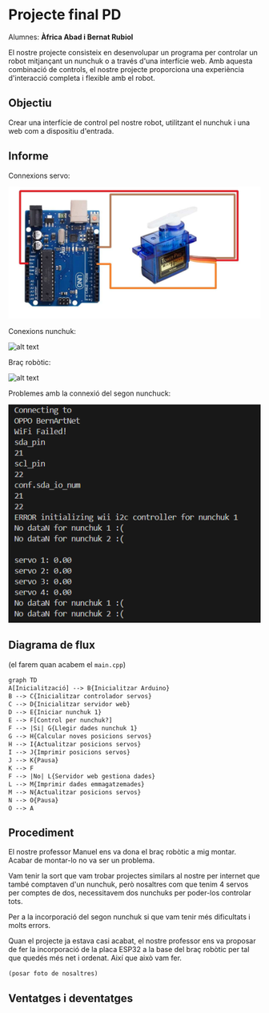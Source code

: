 # Projecte final PD
Alumnes: **Àfrica Abad i Bernat Rubiol**

El nostre projecte consisteix en desenvolupar un programa per controlar un robot mitjançant un nunchuk o a través d'una interfície web. Amb aquesta combinació de controls, el nostre projecte proporciona una experiència d'interacció completa i flexible amb el robot.

## Objectiu

Crear una interfície de control pel nostre robot, utilitzant el nunchuk i una web com a dispositiu d'entrada.

## Informe

Connexions servo:

![alt text](img/SG90-servo-circuit-diagram.jpg)

Conexions nunchuk:

![alt text](https://www.mauroalfieri.it/wp-content/uploads/2012/02/connettore-nunchuck.jpg)

Braç robòtic:

![alt text](https://m.media-amazon.com/images/I/61XfEKpOMVL._AC_SX425_.jpg)

Problemes amb la connexió del segon nunchuck:

![alt text](image.png)

## Diagrama de flux

(el farem quan acabem el `main.cpp`)


```mermaid
graph TD
A[Inicialització] --> B{Inicialitzar Arduino}
B --> C{Inicialitzar controlador servos}
C --> D{Inicialitzar servidor web}
D --> E{Iniciar nunchuk 1}
E --> F[Control per nunchuk?]
F --> |Si| G{Llegir dades nunchuk 1}
G --> H{Calcular noves posicions servos}
H --> I{Actualitzar posicions servos}
I --> J{Imprimir posicions servos}
J --> K{Pausa}
K --> F
F --> |No| L{Servidor web gestiona dades}
L --> M{Imprimir dades emmagatzemades}
M --> N{Actualitzar posicions servos}
N --> O{Pausa}
O --> A
```

## Procediment

El nostre professor Manuel ens va dona el braç robòtic a mig montar. Acabar de montar-lo no va ser un problema.

Vam tenir la sort que vam trobar projectes similars al nostre per internet que també comptaven d'un nunchuk, però nosaltres com que tenim 4 servos per comptes de dos, necessitavem dos nunchuks per poder-los controlar tots.

Per a la incorporació del segon nunchuk si que vam tenir més dificultats i molts errors. 

Quan el projecte ja estava casi acabat, el nostre professor ens va proposar de fer la incorporació de la placa ESP32 a la base del braç robòtic per tal que quedés més net i ordenat. Així que això vam fer.

    (posar foto de nosaltres)

## Ventatges i deventatges 
